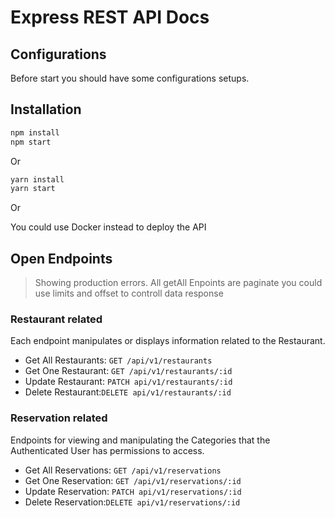 # Express REST API Docs

## Configurations

Before start you should have some configurations setups.

## Installation

```sh
npm install 
npm start
```

Or

```sh
yarn install
yarn start
```

Or

You could use Docker instead to deploy the API

## Open Endpoints

> Showing production errors.
> All getAll Enpoints are paginate you could use limits and offset to controll data response

### Restaurant related

Each endpoint manipulates or displays information related to the Restaurant.

* Get All Restaurants: `GET /api/v1/restaurants`
* Get One Restaurant: `GET /api/v1/restaurants/:id`
* Update Restaurant: `PATCH api/v1/restaurants/:id`
* Delete Restaurant:`DELETE api/v1/restaurants/:id`

### Reservation related

Endpoints for viewing and manipulating the Categories that the Authenticated User
has permissions to access.

* Get All Reservations: `GET /api/v1/reservations`
* Get One Reservation: `GET /api/v1/reservations/:id`
* Update Reservation: `PATCH api/v1/reservations/:id`
* Delete Reservation:`DELETE api/v1/reservations/:id`
